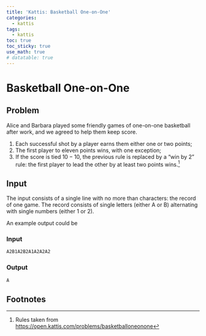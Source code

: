 ```yaml
---
title: 'Kattis: Basketball One-on-One'
categories:
  - kattis
tags:
  - kattis 
toc: true
toc_sticky: true
use_math: true
# datatable: true
---
```


# Basketball One-on-One

## Problem

Alice and Barbara played some friendly games of one-on-one basketball after work, and we agreed to help them keep score.

1. Each successful shot by a player earns them either one or two points;
2. The first player to eleven points wins, with one exception;
3. If the score is tied $10-10$, the previous rule is replaced by a “win by 2” rule: the first player to lead the other by at least two points wins.[^1]

## Input
The input consists of a single line with no more than characters: the record of one game. The record consists of single letters (either A or B) alternating with single numbers (either 1 or 2).

An example output could be 

### Input
```bash
A2B1A2B2A1A2A2A2
```

### Output
```bash
A
```


## Footnotes
[^1]: Rules taken from https://open.kattis.com/problems/basketballoneonone